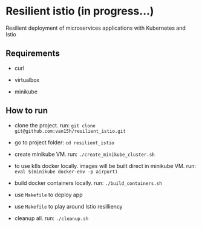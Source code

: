 # Resilient istio (in progress...)

Resilient deployment of microservices applications with Kubernetes and Istio

## Requirements

+ curl

+ virtualbox

+ minikube

## How to run

+ clone the project. run: `git clone git@github.com:van15h/resilient_istio.git`

+ go to project folder: `cd resilient_istio`

+ create minikube VM. run: `./create_minikube_cluster.sh`

+ to use k8s docker locally. images will be built direct in minikube VM.
    run: `eval $(minikube docker-env -p airport)`

+ build docker containers locally. run: `./build_containers.sh`

+ use `Makefile` to deploy app

+ use `Makefile` to play around Istio resilliency

+ cleanup all. run: `./cleanup.sh`
